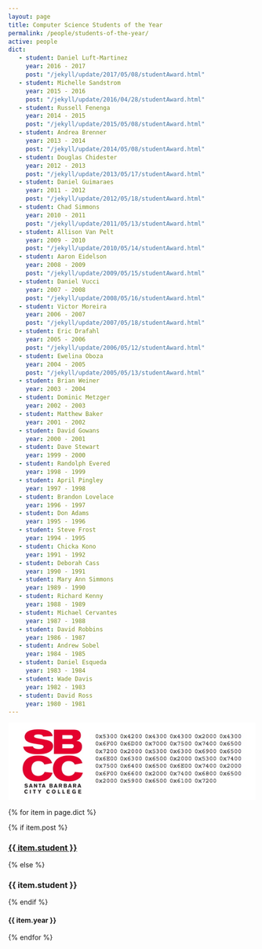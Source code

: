 ```yaml
---
layout: page
title: Computer Science Students of the Year
permalink: /people/students-of-the-year/
active: people
dict:
   - student: Daniel Luft-Martinez
     year: 2016 - 2017
     post: "/jekyll/update/2017/05/08/studentAward.html"
   - student: Michelle Sandstrom
     year: 2015 - 2016
     post: "/jekyll/update/2016/04/28/studentAward.html"
   - student: Russell Fenenga
     year: 2014 - 2015
     post: "/jekyll/update/2015/05/08/studentAward.html"
   - student: Andrea Brenner
     year: 2013 - 2014
     post: "/jekyll/update/2014/05/08/studentAward.html"
   - student: Douglas Chidester
     year: 2012 - 2013
     post: "/jekyll/update/2013/05/17/studentAward.html" 
   - student: Daniel Guimaraes
     year: 2011 - 2012
     post: "/jekyll/update/2012/05/18/studentAward.html"
   - student: Chad Simmons
     year: 2010 - 2011
     post: "/jekyll/update/2011/05/13/studentAward.html"
   - student: Allison Van Pelt
     year: 2009 - 2010
     post: "/jekyll/update/2010/05/14/studentAward.html"
   - student: Aaron Eidelson
     year: 2008 - 2009
     post: "/jekyll/update/2009/05/15/studentAward.html"
   - student: Daniel Vucci
     year: 2007 - 2008
     post: "/jekyll/update/2008/05/16/studentAward.html"
   - student: Victor Moreira
     year: 2006 - 2007
     post: "/jekyll/update/2007/05/18/studentAward.html"
   - student: Eric Drafahl
     year: 2005 - 2006
     post: "/jekyll/update/2006/05/12/studentAward.html"
   - student: Ewelina Oboza
     year: 2004 - 2005
     post: "/jekyll/update/2005/05/13/studentAward.html"
   - student: Brian Weiner
     year: 2003 - 2004
   - student: Dominic Metzger
     year: 2002 - 2003
   - student: Matthew Baker
     year: 2001 - 2002
   - student: David Gowans
     year: 2000 - 2001
   - student: Dave Stewart
     year: 1999 - 2000
   - student: Randolph Evered
     year: 1998 - 1999
   - student: April Pingley
     year: 1997 - 1998
   - student: Brandon Lovelace
     year: 1996 - 1997
   - student: Don Adams
     year: 1995 - 1996
   - student: Steve Frost
     year: 1994 - 1995
   - student: Chicka Kono
     year: 1991 - 1992
   - student: Deborah Cass
     year: 1990 - 1991
   - student: Mary Ann Simmons
     year: 1989 - 1990
   - student: Richard Kenny
     year: 1988 - 1989
   - student: Michael Cervantes
     year: 1987 - 1988
   - student: David Robbins
     year: 1986 - 1987
   - student: Andrew Sobel
     year: 1984 - 1985
   - student: Daniel Esqueda
     year: 1983 - 1984
   - student: Wade Davis
     year: 1982 - 1983
   - student: David Ross
     year: 1980 - 1981
---
```


<div class="award-icon">
  <img src="/assets/img/student-of-the-year/award_header.jpg" class="img-responsive" alt="Student Award icon">
</div>


{% for item in page.dict %}
  <div class="col-md-4">
    <div class="student-container">
      <div class="student">
	{% if item.post %}
	    <h3><a href="{{ item.post }}">{{ item.student }}</a></h3>
	{% else %}
	    <h3>{{ item.student }}</h3>
	{% endif %}
      </div>
      <div class="year-offset">
	<h4>{{ item.year }}</h4>
      </div>
    </div>
  </div>
{% endfor %}
